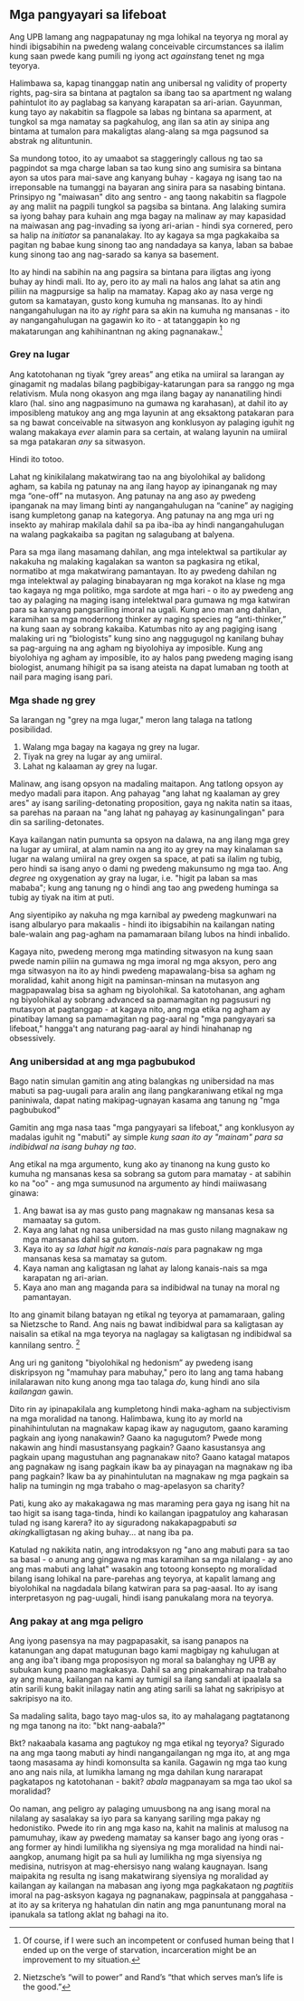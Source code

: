 ## Mga pangyayari sa lifeboat

Ang UPB lamang ang nagpapatunay ng mga lohikal na teyorya ng moral ay hindi ibigsabihin na pwedeng walang conceivable circumstances sa ilalim kung saan pwede kang pumili ng iyong act *against*ang tenet ng mga teyorya.

Halimbawa sa, kapag tinanggap natin ang unibersal ng validity of property rights, pag-sira sa bintana at pagtalon sa ibang tao sa apartment ng walang pahintulot ito ay paglabag sa kanyang karapatan sa ari-arian. Gayunman, kung tayo ay nakabitin sa flagpole sa labas ng bintana sa aparment, at tungkol sa mga namatay sa pagkahulog, ang ilan sa atin ay sinipa ang bintama at tumalon para makaligtas alang-alang sa mga pagsunod sa abstrak ng alituntunin.

Sa mundong totoo, ito ay umaabot sa staggeringly callous ng tao sa pagpindot sa mga charge laban sa tao kung sino ang sumisira sa bintana ayon sa utos para mai-save ang kanyang buhay - kagaya ng isang tao na irreponsable na tumanggi na bayaran ang sinira para sa nasabing bintana. Prinsipyo ng "maiwasan" dito ang sentro - ang taong nakabitin sa flagpole ay ang maliit na pagpili tungkol sa pagsiba sa bintana. Ang lalaking sumira sa iyong bahay para kuhain ang mga bagay na malinaw ay may kapasidad na maiwasan ang pag-invading sa iyong ari-arian - hindi sya cornered, pero sa halip na *initiator* sa pananalakay. Ito ay kagaya sa mga pagkakaiba sa pagitan ng babae kung sinong tao ang nandadaya sa kanya, laban sa babae kung sinong tao ang nag-sarado sa kanya sa basement.

Ito ay hindi na sabihin na ang pagsira sa bintana para iligtas ang iyong buhay ay hindi mali. Ito ay, pero ito ay mali na halos ang lahat sa atin ang piliin na magpursige sa halip na mamatay. Kapag ako ay nasa verge ng gutom sa kamatayan, gusto kong kumuha ng mansanas. Ito ay hindi nangangahulugan na ito ay *right* para sa akin na kumuha ng mansanas - ito ay nangangahulugan na gagawin ko ito - at tatanggapin ko ng makatarungan ang kahihinantnan ng aking pagnanakaw.[^10]

### Grey na lugar

Ang katotohanan ng tiyak “grey areas” ang etika na umiiral sa larangan ay ginagamit ng madalas bilang pagbibigay-katarungan para sa ranggo ng mga relativism. Mula nong okasyon ang mga ilang bagay ay nananatiling hindi klaro (hal. sino ang nagpasimuno na gumawa ng karahasan), at dahil ito ay imposibleng matukoy ang ang mga layunin at ang eksaktong patakaran para sa ng bawat conceivable na sitwasyon ang konklusyon ay palaging iguhit ng walang makakaya *ever* alamin para sa certain, at walang layunin na umiiral sa mga patakaran *any* sa sitwasyon.

Hindi ito totoo.

Lahat ng kinikilalang makatwirang tao na ang biyolohikal ay balidong agham, sa kabila ng patunay na ang ilang hayop ay ipinanganak ng may mga “one-off” na mutasyon. Ang patunay na ang aso ay pwedeng ipanganak na may limang binti ay nangangahulugan na “canine” ay nagiging isang kumpletong ganap na kategorya. Ang patunay na ang mga uri ng insekto ay mahirap makilala dahil sa pa iba-iba ay hindi nangangahulugan na walang pagkakaiba sa pagitan ng salagubang at balyena.

Para sa mga ilang masamang dahilan, ang mga intelektwal sa partikular ay nakakuha ng malaking kagalakan sa wanton sa pagkasira ng etikal, normatibo at mga makatwirang pamantayan. Ito ay pwedeng dahilan ng mga intelektwal ay palaging binabayaran ng mga korakot na klase ng mga tao kagaya ng mga politiko, mga sardote at mga hari - o ito ay pwedeng ang tao ay palaging na maging isang intelektwal para gumawa ng mga katwiran para sa kanyang pangsariling imoral na ugali. Kung ano man ang dahilan, karamihan sa mga modernong thinker ay naging species ng “anti-thinker,” na kung saan ay sobrang kakaiba. Katumbas nito ay ang pagiging isang malaking uri ng “biologists” kung sino ang naggugugol ng kanilang buhay sa pag-arguing na ang agham ng biyolohiya ay imposible. Kung ang biyolohiya ng agham ay imposible, ito ay halos pang pwedeng maging isang biologist, anumang hihigit pa sa isang ateista na dapat lumaban ng tooth at nail para maging isang pari.

### Mga shade ng grey

Sa larangan ng "grey na mga lugar," meron lang talaga na tatlong posibilidad.

1. Walang mga bagay na kagaya ng grey na lugar.
2. Tiyak na grey na lugar ay ang umiiral.
3. Lahat ng kalaaman ay grey na lugar.

Malinaw, ang isang opsyon na madaling maitapon. Ang tatlong opsyon ay medyo madali para itapon. Ang pahayag "ang lahat ng kaalaman ay grey ares" ay isang sariling-detonating proposition, gaya ng nakita natin sa itaas, sa parehas na paraan na "ang lahat ng pahayag ay kasinungalingan" para din sa sariling-detonates.

Kaya kailangan natin pumunta sa opsyon na dalawa, na ang ilang mga grey na lugar ay umiiral, at alam namin na ang ito ay grey na may kinalaman sa lugar na walang umiiral na grey oxgen sa space, at pati sa ilalim ng tubig, pero hindi sa isang anyo o dami ng pwedeng makunsumo ng mga tao. Ang *degree* ng oxygenation ay gray na lugar, i.e. "higit pa laban sa mas mababa"; kung ang tanung ng o hindi ang tao ang pwedeng huminga sa tubig ay tiyak na itim at puti.

Ang siyentipiko ay nakuha ng mga karnibal ay pwedeng magkunwari na isang albularyo para makaalis - hindi ito ibigsabihin na kailangan nating bale-walain ang pag-agham na pamamaraan bilang lubos na hindi inbalido.

Kagaya nito, pwedeng merong mga matinding sitwasyon na kung saan pwede namin piliin na gumawa ng mga imoral ng mga aksyon, pero ang mga sitwasyon na ito ay hindi pwedeng mapawalang-bisa sa agham ng moralidad, kahit anong higit na paminsan-minsan na mutasyon ang magpapawalag bisa sa agham ng biyolohikal. Sa katotohanan, ang agham ng biyolohikal ay sobrang advanced sa pamamagitan ng pagsusuri ng mutasyon at pagtanggap - at kagaya nito, ang mga etika ng agham ay pinatibay lamang sa pamamagitan ng pag-aaral ng "mga pangyayari sa lifeboat," hangga't ang naturang pag-aaral ay hindi hinahanap ng obsessively.

### Ang unibersidad at ang mga pagbubukod

Bago natin simulan gamitin ang ating balangkas ng unibersidad na mas mabuti sa pag-uugali para aralin ang ilang pangkaraniwang etikal ng mga paniniwala, dapat nating makipag-ugnayan kasama ang tanung ng "mga pagbubukod"

Gamitin ang mga nasa taas "mga pangyayari sa lifeboat," ang konklusyon ay madalas iguhit ng "mabuti" ay simple *kung saan ito ay "mainam" para sa indibidwal na isang buhay ng tao*.

Ang etikal na mga argumento, kung ako ay tinanong na kung gusto ko kumuha ng mansanas kesa sa sobrang sa gutom para mamatay - at sabihin ko na "oo" - ang mga sumusunod na argumento ay hindi maiiwasang ginawa:

1. Ang bawat isa ay mas gusto pang magnakaw ng mansanas kesa sa mamaatay sa gutom.
2. Kaya ang lahat ng nasa unibersidad na mas gusto nilang magnakaw ng mga mansanas dahil sa gutom.
3. Kaya ito ay *sa lahat higit na kanais-nais* para pagnakaw ng mga mansanas kesa sa mamatay sa gutom.
4. Kaya naman ang kaligtasan ng lahat ay lalong kanais-nais sa mga karapatan ng ari-arian.
5. Kaya ano man ang maganda para sa indibidwal na tunay na moral ng pamantayan.

Ito ang ginamit bilang batayan ng etikal ng teyorya at pamamaraan, galing sa Nietzsche to Rand. Ang nais ng bawat indibidwal para sa kaligtasan ay naisalin sa etikal na mga teyorya na naglagay sa kaligtasan ng indibidwal sa kannilang sentro. [^11]

Ang uri ng ganitong "biyolohikal ng hedonism” ay pwedeng isang diskripsyon ng "mamuhay para mabuhay," pero ito lang ang tama habang inilalarawan nito kung anong mga tao talaga *do*, kung hindi ano sila *kailangan* gawin.

Dito rin ay ipinapakilala ang kumpletong hindi maka-agham na subjectivism na mga moralidad na tanong. Halimbawa, kung ito ay morld na pinahihintulutan na magnakaw kapag ikaw ay nagugutom, gaano karaming pagkain ang iyong nanakawin? Gaano ka nagugutom? Pwede mong nakawin ang hindi masustansyang pagkain? Gaano kasustansya ang pagkain upang magustuhan ang pagnanakaw nito? Gaano katagal matapos ang pagnakaw ng isang pagkain ikaw ba ay pinayagan na magnakaw ng iba pang pagkain? Ikaw ba ay pinahintulutan na magnakaw ng mga pagkain sa halip na tumingin ng mga trabaho o mag-apelasyon sa charity?

Pati, kung ako ay makakagawa ng mas maraming pera gaya ng isang hit na tao higit sa isang taga-tinda, hindi ko kailangan ipagpatuloy ang kaharasan tulad ng isang karera? ito ay siguradong nakakapagpabuti *sa aking*kalligtasan ng aking buhay... at nang iba pa.

Katulad ng nakikita natin, ang introdaksyon ng "ano ang mabuti para sa tao sa basal - o anung ang gingawa ng mas karamihan sa mga nilalang - ay ano ang mas mabuti ang lahat" wasakin ang totoong konsepto ng moralidad bilang isang lohikal na pare-parehas ang teyorya, at kapalit lamang ang biyolohikal na nagdadala bilang katwiran para sa pag-aasal. Ito ay isang interpretasyon ng pag-uugali, hindi isang panukalang mora na teyorya.

### Ang pakay at ang mga peligro

Ang iyong pasensya na may pagpapasakit, sa isang panapos na katanungan ang dapat matugunan bago kami magbigay ng kahulugan at ang ang iba't ibang mga proposisyon ng moral sa balanghay ng UPB ay subukan kung paano magkakasya. Dahil sa ang pinakamahirap na trabaho ay ang mauna, kailangan na kami ay tumigil sa ilang sandali at ipaalala sa atin sarili kung bakit inilagay natin ang ating sarili sa lahat ng sakripisyo at sakripisyo na ito.

Sa madaling salita, bago tayo mag-ulos sa, ito ay mahalagang pagtatanong ng mga tanong na ito: "bkt nang-aabala?"

Bkt? nakaabala kasama ang pagtukoy ng mga etikal ng teyorya? Sigurado na ang mga taong mabuti ay hindi nangangailangan ng mga ito, at ang mga taong masasama ay hindi komonsulta sa kanila. Gagawin ng mga tao kung ano ang nais nila, at lumikha lamang ng mga dahilan kung nararapat pagkatapos ng katotohanan - bakit? *abala* magpanayam sa mga tao ukol sa moralidad?

Oo naman, ang peligro ay palaging umuusbong na ang isang moral na nilalang ay sasalakay sa iyo para sa kanyang sariling mga pakay ng hedonistiko. Pwede ito rin ang mga kaso na, kahit na malinis at malusog na pamumuhay, ikaw ay pwedeng mamatay sa kanser bago ang iyong oras - ang former ay hindi lumilikha ng siyensiya ng mga moralidad na hindi nai-aangkop, anumang higit pa sa huli ay lumilikha ng mga siyensiya ng medisina, nutrisyon at mag-ehersisyo nang walang kaugnayan. Isang maipakita ng resulta ng isang makatwirang siyensiya ng moralidad ay kailangan ay kailangan na mabasan ang iyong mga pagkakataon ng *pagtitiis* imoral na pag-asksyon kagaya ng pagnanakaw, pagpinsala at panggahasa - at ito ay sa kriterya ng hahatulan din natin ang mga panuntunang moral na ipanukala sa tatlong aklat ng bahagi na ito.

[^10]: Of course, if I were such an incompetent or confused human being that I ended up on the verge of starvation, incarceration might be an improvement to my situation.

[^11]: Nietzsche’s “will to power” and Rand’s “that which serves man’s life is the good.”